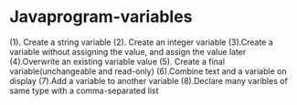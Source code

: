 # Javaprogram-variables

(1). Create a string variable
(2). Create an integer variable
(3).Create a variable without assigning the value, and assign the value later
(4).Overwrite an existing variable value
(5). Create a final variable(unchangeable and read-only)
(6).Combine text and a variable on display
(7).Add a variable to another variable
(8).Declare many varibles of same type with a comma-separated list
